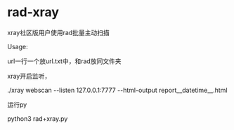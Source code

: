 # rad-xray
xray社区版用户使用rad批量主动扫描

Usage: 

url一行一个放url.txt中，和rad放同文件夹

xray开启监听，

./xray webscan --listen 127.0.0.1:7777 --html-output report__datetime__.html

运行py

python3 rad+xray.py
